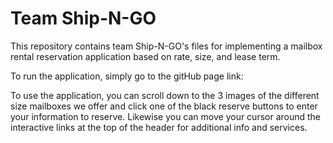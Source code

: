 # Team Ship-N-GO
This repository contains team Ship-N-GO's files for implementing a mailbox rental reservation application based on rate, size, and lease term. 

To run the application, simply go to the gitHub page link:

To use the application, you can scroll down to the 3 images of the different size mailboxes we offer and click one of the black reserve buttons to enter your information to reserve. Likewise you can move your cursor around the interactive links at the top of the header for additional info and services.  
